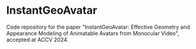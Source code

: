# InstantGeoAvatar
Code repository for the paper "InstantGeoAvatar: Effective Geometry and Appearance Modeling of Animatable Avatars from Monocular Video", accepted at ACCV 2024.
